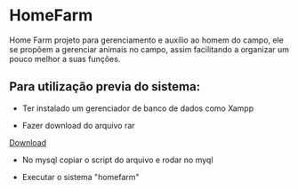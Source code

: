 # HomeFarm
Home Farm projeto para gerenciamento e auxílio ao homem do campo, ele se propõem a gerenciar animais no campo, assim facilitando a organizar um pouco melhor a suas funções.

## Para utilização previa do sistema:

* Ter instalado um gerenciador de banco de dados como Xampp

* Fazer download do arquivo rar

 [Download](https://drive.google.com/open?id=1uMLO7-JmIj_OwXa2IDyQVB2sLKvlMCam)
 
 * No mysql copiar o script do arquivo e rodar no myql
 
 * Executar o sistema "homefarm"
